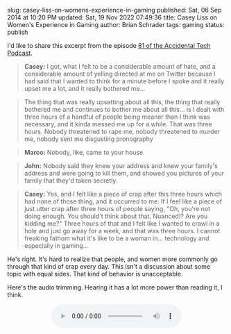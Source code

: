 slug: casey-liss-on-womens-experience-in-gaming
published: Sat, 06 Sep 2014 at 10:20 PM
updated: Sat, 19 Nov 2022 07:49:36 
title: Casey Liss on Women's Experience in Gaming
author: Brian Schrader
tags: gaming
status: publish

I'd like to share this excerpt from the episode [81 of the Accidental Tech Podcast][atp81].

[atp81]: http://atp.fm/episodes/81

> **Casey:** I got, what I felt to be a considerable amount of hate, and a considerable amount of yelling directed at me on Twitter because I had said that I wanted to think for a minute before I spoke and it really upset me a lot, and it really bothered me...

> The thing that was really upsetting about all this, the thing that really bothered me and continues to bother me about all this... is I dealt with three hours of a handful of people being  meaner than I think was necessary, and it kinda messed me up for a while. That was three hours. Nobody threatened to rape me, nobody threatened to murder me, nobody sent me disgusting pronography

> **Marco:** Nobody, like, came to your house.

> **John:** Nobody said they knew your address and knew your family's address and were going to kill them, and showed you pictures of your family that they'd taken secretly.

> **Casey:** Yes, and I felt like a piece of crap after this three hours which had none of those thing, and it occurred to me: If I feel like a piece of just utter crap after three hours of people saying, "Oh, you're not doing enough. You should't think about that. Nuanced!? Are you kidding me?" Three hours of that and I felt like I wanted to crawl in a hole and just go away for a week, and that was three hours. I cannot freaking fathom what it's like to be a woman in... technology and especially in gaming...

He's right. It's hard to realize that people, and women more commonly go through that kind of crap every day. This isn't a discussion about some topic with equal sides. That kind of behavior is unacceptable.

Here's the audio trimming. Hearing it has a lot more power than reading it, I think.

<center>
<audio controls>
  <source src="http://brianschrader.com/audio/atp81_women_in_gaming.mp3" type="audio/mpeg">
  Your browser does not support the audio tag.
</audio>
</center>
